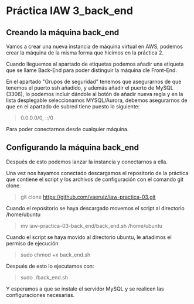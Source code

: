 # Práctica IAW 3_back_end

## Creando la máquina back_end

Vamos a crear una nueva instancia de máquina virtual en AWS, podemos crear la máquina de la misma forma que hicimos en la práctica 2.

Cuando lleguemos al apartado de etiquetas podemos añadir una etiqueta que se llame Back-End para poder distinguir la máquina dle Front-End.

En el apartado "Grupos de seguridad" tenemos que asegurarnos de que tenemos el puerto ssh añadido, y además añadir el puerto de MySQL (3306), lo podemos incluir dándole al botón de añadir nueva regla y en la lista desplegable seleccionamos MYSQL/Aurora, debemos asegurarnos de que en el apartado de subred tiene puesto lo siguiente:

>0.0.0.0/0, ::/0

Para poder conectarnos desde cualquier máquina.

## Configurando la máquina back_end

Después de esto podemos lanzar la instancia y conectarnos a ella.

Una vez nos hayamos conectado descargamos el repositorio de la práctica que contiene el script y los archivos de configuración con el comando git clone.

>git clone https://github.com/vaeruiz/iaw-practica-03.git

Cuando el repositorio se haya descargado movemos el script al directorio /home/ubuntu

>mv iaw-practica-03-back_end/back_end.sh /home/ubuntu

Cuando el script se haya movido al directorio ubuntu, le añadimos el permiso de ejecución

>sudo chmod +x back_end.sh

Después de esto lo ejecutamos con:

>sudo ./back_end.sh

Y esperamos a que se instale el servidor MySQL y se realicen las configuraciones necesarias.

